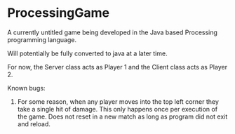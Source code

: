 # ProcessingGame

A currently untitled game being developed in the Java based Processing programming language.

Will potentially be fully converted to java at a later time.

For now, the Server class acts as Player 1 and the Client class acts as Player 2.

Known bugs:

1. For some reason, when any player moves into the top left corner they take a single hit of damage. This only happens once per execution of the game. Does not reset in a new match as long as program did not exit and reload.
